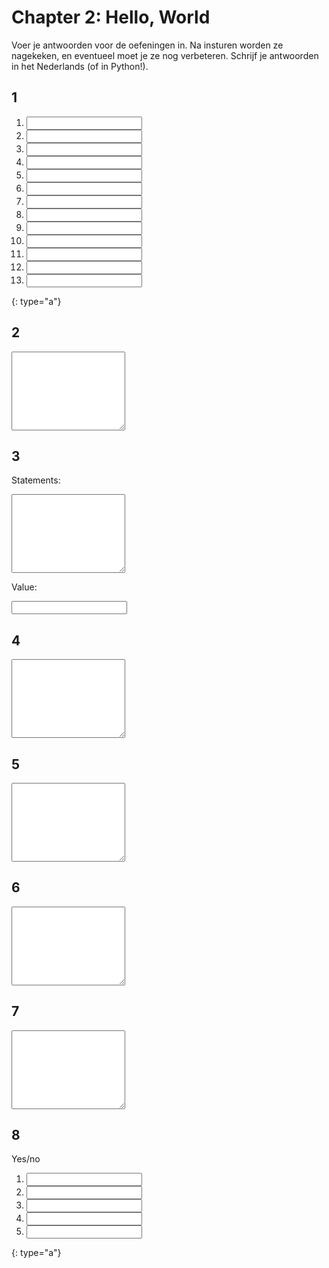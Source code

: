 # Chapter 2: Hello, World

Voer je antwoorden voor de oefeningen in. Na insturen worden ze nagekeken, en eventueel moet je ze nog verbeteren. Schrijf je antwoorden in het Nederlands (of in Python!).

## 1

1. <input name="form[q1a]" type="text" required>
2. <input name="form[q1b]" type="text" required>
3. <input name="form[q1c]" type="text" required>
4. <input name="form[q1d]" type="text" required>
5. <input name="form[q1e]" type="text" required>
6. <input name="form[q1f]" type="text" required>
7. <input name="form[q1g]" type="text" required>
8. <input name="form[q1h]" type="text" required>
9. <input name="form[q1i]" type="text" required>
10. <input name="form[q1j]" type="text" required>
11. <input name="form[q1k]" type="text" required>
12. <input name="form[q1l]" type="text" required>
13. <input name="form[q1m]" type="text" required>
{: type="a"}

## 2

<textarea name="form[q2]" rows="8" required></textarea>

## 3

Statements:

<textarea name="form[q3a]" rows="8" required></textarea>

Value:

<input name="form[q3b]" type="text" required>

## 4

<textarea name="form[q4]" rows="8" required></textarea>

## 5

<textarea name="form[q5]" rows="8" required></textarea>

## 6

<textarea name="form[q6]" rows="8" required></textarea>

## 7

<textarea name="form[q7]" rows="8" required></textarea>

## 8

Yes/no

1. <input name="form[q8a]" type="text" required>
2. <input name="form[q8b]" type="text" required>
3. <input name="form[q8c]" type="text" required>
4. <input name="form[q8d]" type="text" required>
5. <input name="form[q8e]" type="text" required>
{: type="a"}
